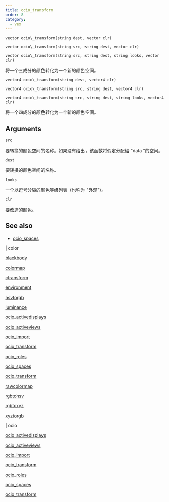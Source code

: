 ```yaml
---
title: ocio_transform
order: 8
category:
  - vex
---
```


`vector ocio\_transform(string dest, vector clr)`

`vector ocio\_transform(string src, string dest, vector clr)`

`vector ocio\_transform(string src, string dest, string looks, vector clr)`

将一个三成分的颜色转化为一个新的颜色空间。

`vector4 ocio\_transform(string dest, vector4 clr)`

`vector4 ocio\_transform(string src, string dest, vector4 clr)`

`vector4 ocio\_transform(string src, string dest, string looks, vector4 clr)`

将一个四成分的颜色转化为一个新的颜色空间。

## Arguments

`src`

要转换的颜色空间的名称。如果没有给出，该函数将假定分配给 "data "的空间。

`dest`

要转换的颜色空间的名称。

`looks`

一个以逗号分隔的颜色等级列表（也称为 "外观"）。

`clr`

要改造的颜色。

## See also

- [ocio_spaces](ocio_spaces.html)

|
color

[blackbody](blackbody.html)

[colormap](colormap.html)

[ctransform](ctransform.html)

[environment](environment.html)

[hsvtorgb](hsvtorgb.html)

[luminance](luminance.html)

[ocio_activedisplays](ocio_activedisplays.html)

[ocio_activeviews](ocio_activeviews.html)

[ocio_import](ocio_import.html)

[ocio_transform](ocio_parsecolorspace.html)

[ocio_roles](ocio_roles.html)

[ocio_spaces](ocio_spaces.html)

[ocio_transform](ocio_transform.html)

[rawcolormap](rawcolormap.html)

[rgbtohsv](rgbtohsv.html)

[rgbtoxyz](rgbtoxyz.html)

[xyztorgb](xyztorgb.html)

|
ocio

[ocio_activedisplays](ocio_activedisplays.html)

[ocio_activeviews](ocio_activeviews.html)

[ocio_import](ocio_import.html)

[ocio_transform](ocio_parsecolorspace.html)

[ocio_roles](ocio_roles.html)

[ocio_spaces](ocio_spaces.html)

[ocio_transform](ocio_transform.html)
